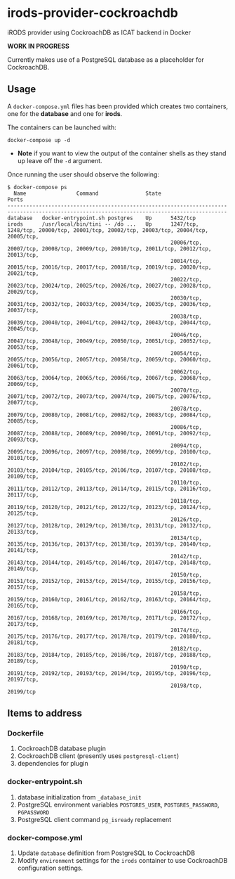 # irods-provider-cockroachdb
iRODS provider using CockroachDB as ICAT backend in Docker

**WORK IN PROGRESS**

Currently makes use of a PostgreSQL database as a placeholder for CockroachDB.

## Usage

A `docker-compose.yml` files has been provided which creates two containers, one for the **database** and one for **irods**.

The containers can be launched with:

```
docker-compose up -d
```

- **Note** if you want to view the output of the container shells as they stand up leave off the `-d` argument.

Once running the user should observe the following:

```console
$ docker-compose ps
  Name                Command               State                                            Ports
--------------------------------------------------------------------------------------------------------------------------------------------
database   docker-entrypoint.sh postgres    Up      5432/tcp
irods      /usr/local/bin/tini -- /do ...   Up      1247/tcp, 1248/tcp, 20000/tcp, 20001/tcp, 20002/tcp, 20003/tcp, 20004/tcp, 20005/tcp,
                                                    20006/tcp, 20007/tcp, 20008/tcp, 20009/tcp, 20010/tcp, 20011/tcp, 20012/tcp, 20013/tcp,
                                                    20014/tcp, 20015/tcp, 20016/tcp, 20017/tcp, 20018/tcp, 20019/tcp, 20020/tcp, 20021/tcp,
                                                    20022/tcp, 20023/tcp, 20024/tcp, 20025/tcp, 20026/tcp, 20027/tcp, 20028/tcp, 20029/tcp,
                                                    20030/tcp, 20031/tcp, 20032/tcp, 20033/tcp, 20034/tcp, 20035/tcp, 20036/tcp, 20037/tcp,
                                                    20038/tcp, 20039/tcp, 20040/tcp, 20041/tcp, 20042/tcp, 20043/tcp, 20044/tcp, 20045/tcp,
                                                    20046/tcp, 20047/tcp, 20048/tcp, 20049/tcp, 20050/tcp, 20051/tcp, 20052/tcp, 20053/tcp,
                                                    20054/tcp, 20055/tcp, 20056/tcp, 20057/tcp, 20058/tcp, 20059/tcp, 20060/tcp, 20061/tcp,
                                                    20062/tcp, 20063/tcp, 20064/tcp, 20065/tcp, 20066/tcp, 20067/tcp, 20068/tcp, 20069/tcp,
                                                    20070/tcp, 20071/tcp, 20072/tcp, 20073/tcp, 20074/tcp, 20075/tcp, 20076/tcp, 20077/tcp,
                                                    20078/tcp, 20079/tcp, 20080/tcp, 20081/tcp, 20082/tcp, 20083/tcp, 20084/tcp, 20085/tcp,
                                                    20086/tcp, 20087/tcp, 20088/tcp, 20089/tcp, 20090/tcp, 20091/tcp, 20092/tcp, 20093/tcp,
                                                    20094/tcp, 20095/tcp, 20096/tcp, 20097/tcp, 20098/tcp, 20099/tcp, 20100/tcp, 20101/tcp,
                                                    20102/tcp, 20103/tcp, 20104/tcp, 20105/tcp, 20106/tcp, 20107/tcp, 20108/tcp, 20109/tcp,
                                                    20110/tcp, 20111/tcp, 20112/tcp, 20113/tcp, 20114/tcp, 20115/tcp, 20116/tcp, 20117/tcp,
                                                    20118/tcp, 20119/tcp, 20120/tcp, 20121/tcp, 20122/tcp, 20123/tcp, 20124/tcp, 20125/tcp,
                                                    20126/tcp, 20127/tcp, 20128/tcp, 20129/tcp, 20130/tcp, 20131/tcp, 20132/tcp, 20133/tcp,
                                                    20134/tcp, 20135/tcp, 20136/tcp, 20137/tcp, 20138/tcp, 20139/tcp, 20140/tcp, 20141/tcp,
                                                    20142/tcp, 20143/tcp, 20144/tcp, 20145/tcp, 20146/tcp, 20147/tcp, 20148/tcp, 20149/tcp,
                                                    20150/tcp, 20151/tcp, 20152/tcp, 20153/tcp, 20154/tcp, 20155/tcp, 20156/tcp, 20157/tcp,
                                                    20158/tcp, 20159/tcp, 20160/tcp, 20161/tcp, 20162/tcp, 20163/tcp, 20164/tcp, 20165/tcp,
                                                    20166/tcp, 20167/tcp, 20168/tcp, 20169/tcp, 20170/tcp, 20171/tcp, 20172/tcp, 20173/tcp,
                                                    20174/tcp, 20175/tcp, 20176/tcp, 20177/tcp, 20178/tcp, 20179/tcp, 20180/tcp, 20181/tcp,
                                                    20182/tcp, 20183/tcp, 20184/tcp, 20185/tcp, 20186/tcp, 20187/tcp, 20188/tcp, 20189/tcp,
                                                    20190/tcp, 20191/tcp, 20192/tcp, 20193/tcp, 20194/tcp, 20195/tcp, 20196/tcp, 20197/tcp,
                                                    20198/tcp, 20199/tcp
```

## Items to address

### Dockerfile

1. CockroachDB database plugin
2. CockroachDB client (presently uses `postgresql-client`)
3. dependencies for plugin

### docker-entrypoint.sh

1. database initialization from `_database_init`
2. PostgreSQL environment variables `POSTGRES_USER`, `POSTGRES_PASSWORD`, `PGPASSWORD`
3. PostgreSQL client command `pg_isready` replacement

### docker-compose.yml

1. Update `database` definition from PostgreSQL to CockroachDB
2. Modify `environment` settings for the `irods` container to use CockroachDB configuration settings.

